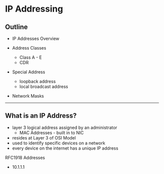 # IP Addressing

## Outline

- IP Addresses Overview
- Address Classes
  - Class A - E
  - CDR
- Special Address

  - loopback address
  - local broadcast address

- Network Masks

---

## What is an IP Address?

- layer 3 logical address assigned by an administrator
  - MAC Addresses - built in to NIC
- resides at Layer 3 of OSI Model
- used to identify specific devices on a network
- every device on the internet has a unique IP address

RFC1918 Addresses

- 10.1.1.1
